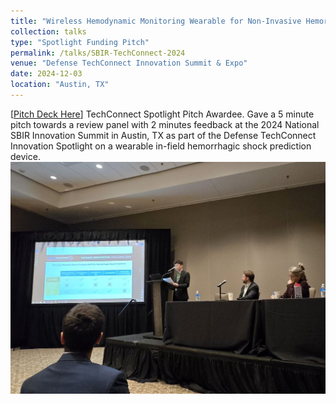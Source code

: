 ```yaml
---
title: "Wireless Hemodynamic Monitoring Wearable for Non-Invasive Hemorrhagic Shock Prediction"
collection: talks
type: "Spotlight Funding Pitch"
permalink: /talks/SBIR-TechConnect-2024
venue: "Defense TechConnect Innovation Summit & Expo"
date: 2024-12-03
location: "Austin, TX"
---
```


[[Pitch Deck Here](http://jermyeworm.github.io/files/DTC_2024_Pitch_Slide_Deck.pdf)] TechConnect Spotlight Pitch Awardee. Gave a 5 minute pitch towards a review panel with 2 minutes feedback at the 2024 National SBIR Innovation Summit in Austin, TX as part of the Defense TechConnect Innovation Spotlight on a wearable in-field hemorrhagic shock prediction device. ![alt text](../images/dtc_talk.jpg)
